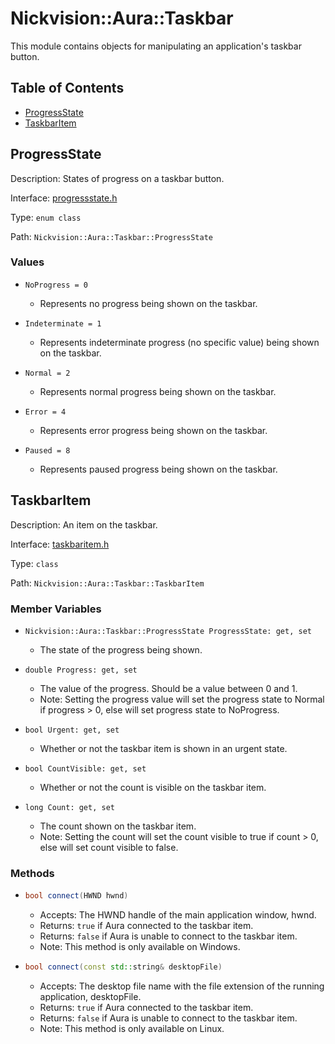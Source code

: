 # Nickvision::Aura::Taskbar

This module contains objects for manipulating an application's taskbar button.

## Table of Contents
- [ProgressState](#progressstate)
- [TaskbarItem](#taskbaritem)

## ProgressState
Description: States of progress on a taskbar button.

Interface: [progressstate.h](/include/taskbar/progressstate.h)

Type: `enum class`

Path: `Nickvision::Aura::Taskbar::ProgressState`

### Values
- ```
  NoProgress = 0
  ```
    - Represents no progress being shown on the taskbar.
- ```
  Indeterminate = 1
  ```
    - Represents indeterminate progress (no specific value) being shown on the taskbar.
- ```
  Normal = 2
  ```
    - Represents normal progress being shown on the taskbar.
- ```
  Error = 4
  ```
    - Represents error progress being shown on the taskbar.
- ```
  Paused = 8
  ```
    - Represents paused progress being shown on the taskbar.

## TaskbarItem
Description: An item on the taskbar.

Interface: [taskbaritem.h](/include/taskbar/taskbaritem.h)

Type: `class`

Path: `Nickvision::Aura::Taskbar::TaskbarItem`

### Member Variables
- ```
  Nickvision::Aura::Taskbar::ProgressState ProgressState: get, set
  ```
    - The state of the progress being shown.
- ```
  double Progress: get, set
  ```
    - The value of the progress. Should be a value between 0 and 1.
    - Note: Setting the progress value will set the progress state to Normal if progress > 0, else will set progress state to NoProgress.
- ```
  bool Urgent: get, set
  ```
    - Whether or not the taskbar item is shown in an urgent state.
- ```
  bool CountVisible: get, set
  ```
    - Whether or not the count is visible on the taskbar item.
- ```
  long Count: get, set
  ```
    - The count shown on the taskbar item.
    - Note: Setting the count will set the count visible to true if count > 0, else will set count visible to false.

### Methods
- ```cpp
  bool connect(HWND hwnd)
  ``` 
    - Accepts: The HWND handle of the main application window, hwnd.
    - Returns: `true` if Aura connected to the taskbar item.
    - Returns: `false` if Aura is unable to connect to the taskbar item.
    - Note: This method is only available on Windows.
- ```cpp
  bool connect(const std::string& desktopFile)
  ``` 
    - Accepts: The desktop file name with the file extension of the running application, desktopFile.
    - Returns: `true` if Aura connected to the taskbar item.
    - Returns: `false` if Aura is unable to connect to the taskbar item.
    - Note: This method is only available on Linux.